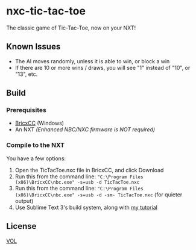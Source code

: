 nxc-tic-tac-toe
===============

The classic game of Tic-Tac-Toe, now on your NXT!

## Known Issues

- The AI moves randomly, unless it is able to win, or block a win
- If there are 10 or more wins / draws, you will see "1" instead of "10", or "13", etc.

## Build

### Prerequisites

- [BricxCC](http://bricxcc.sourceforge.net/) (Windows)
- An NXT *(Enhanced NBC/NXC firmware is NOT required)*

### Compile to the NXT

You have a few options:

1. Open the TicTacToe.nxc file in BricxCC, and click Download
2. Run this from the command line: `"C:\Program Files (x86)\BricxCC\nbc.exe" -s=usb -d TicTacToe.nxc`
3. Run this from the command line: `"C:\Program Files (x86)\BricxCC\nbc.exe" -s=usb -d -sm- TicTacToe.nxc` (for quieter output)
4. Use Sublime Text 3's build system, along with [my tutorial](https://www.josephdykstra.com/compiling-nxc-using-sublime-build)

## License

[VOL](http://veryopenlicense.com)
